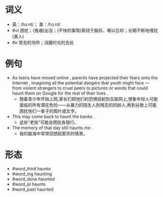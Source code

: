 # 词义
- 英：/hɔːnt/； 美：/hɔːnt/
- #vt 困扰；(鬼魂)出没；(不快的事情)萦绕于脑际，难以忘却；长期不断地缠扰(某人)
- #n 常去的场所；消磨时光的去处
# 例句
- As teens have moved online , parents have projected their fears onto the Internet , imagining all the potential dangers that youth might face — from violent strangers to cruel peers to pictures or words that could haunt them on Google for the rest of their lives .
	- 随着青少年开始上网,家长们把他们的恐惧投射到互联网上,想象年轻人可能面临的所有潜在危险——从暴力的陌生人到残忍的同龄人,再到谷歌上可能困扰他们一辈子的图片或文字。
- This may come back to haunt the banks .
	- 这些“老账”可能会困扰各银行。
- The memory of that day still haunts me .
	- 我的脑海中常常回想起那天的情景。
# 形态
- #word_third haunts
- #word_ing haunting
- #word_done haunted
- #word_pl haunts
- #word_past haunted
